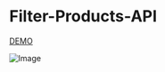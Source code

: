 # Filter-Products-API
<a href="https://parisamohebweb.github.io/filter-Products-API">DEMO</a>

![Image](https://github.com/user-attachments/assets/a32dfcc4-a749-4c88-a003-cb53cecf0de3)
